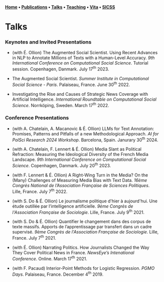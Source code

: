 **[Home](index.md) • [Publications](publications.md) • [Talks](talks.md) • [Teaching](teaching.md) • [Vita](cv.md) • [SICSS](sicss.md)**


# Talks


### Keynotes and Invited Presentations

- (with É. Ollion) The Augmented Social Scientist. Using Recent Advances in NLP to Annotate Millions of Texts with a Human-Level Accuracy. *9th International Conference on Computational Social Science*. Tutorial session. Copenhagen, Danmark. July 17<sup>th</sup> 2023.

- The Augmented Social Scientist. *Summer Institute in Computational Social Science - Paris*. Palaiseau, France. June 30<sup>th</sup> 2022.


- Investigating the Rise and Causes of Strategic News Coverage with Artificial Intelligence. *International Roundtable on Computational Social Science*. Norrköping, Sweden. March 17<sup>th</sup> 2022.


### Conference Presentations

- (with A. Chatelain, A. Macanovic & É. Ollion) LLMs for Text Annotation: Promises, Patterns and Pitfalls of a new Methodological Approach. *AI for PolSci Research 2024 Workshop*. Barcelona, Spain. Janurary 30<sup>th</sup> 2024.

- (with A. Chatelain, F. Lennert & É. Ollion) Media Slant as Political Refraction: Measuring the Ideological Diversity of the French Media Landscape. *9th International Conference on Computational Social Science*. Copenhagen, Danmark. July 20<sup>th</sup> 2023.

- (with F. Lennert & É. Ollion) A Right-Wing Turn in the Media? On the (Many) Challenges of Measuring Media Bias with Text Data. *16ème Congrès National de l’Association Française de Sciences Politiques*. Lille, France. July 7<sup>th</sup> 2022.

- (with S. Do & É. Ollion) Le journalisme politique d'hier à aujourd'hui. Une étude outillée par l’intelligence artificielle. *9ème Congrès de l'Association Française de Sociologie*. Lille, France. July 9<sup>th</sup> 2021.


- (with S. Do & É. Ollion) Quantifier le changement dans des corpus de texte massifs. Apports de l’apprentissage par transfert dans un cadre supervisé. *9ème Congrès de l'Association Française de Sociologie*. Lille, France. July 7<sup>th</sup> 2021.


- (with É. Ollion) Narrating Politics. How Journalists Changed the Way They Cover Political News in France. *NewsEye’s Intenational Conference*. Online. March 17<sup>th</sup> 2021.


- (with F. Pacaud) Interior-Point Methods for Logistic Regression. *PGMO Days*. Palaiseau, France. December 4<sup>th</sup> 2019.

